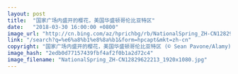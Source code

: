 ```yaml
---
layout: post
title:  "国家广场内盛开的樱花，美国华盛顿哥伦比亚特区"
date:   "2018-03-30 16:00:00 +0800"
image_url: "http://cn.bing.com/az/hprichbg/rb/NationalSpring_ZH-CN12829622213_1920x1080.jpg"
link: "/search?q=%e6%a8%b1%e8%8a%b1&form=hpcapt&mkt=zh-cn"
copyright: "国家广场内盛开的樱花，美国华盛顿哥伦比亚特区 (© Sean Pavone/Alamy)"
image_hash: "2edb0d77157439fbf4af2f0b1a2d72c4"
image_filename: "NationalSpring_ZH-CN12829622213_1920x1080.jpg"
---
```

